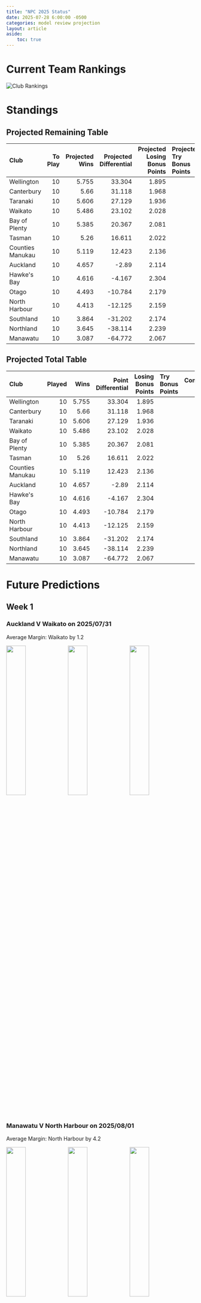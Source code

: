 ```yaml
---  
title: "NPC 2025 Status"  
date: 2025-07-28 6:00:00 -0500  
categories: model review projection  
layout: article  
aside:  
    toc: true  
---
```

# Current Team Rankings


![Club Rankings](plots/rankings_NPC_2025.png)
# Standings

## Projected Remaining Table


| Club             |   To Play |   Projected Wins |   Projected Differential |   Projected Losing Bonus Points | Projected Try Bonus Points   |   Projected Competition Points |
|:-----------------|----------:|-----------------:|-------------------------:|--------------------------------:|:-----------------------------|-------------------------------:|
| Wellington       |        10 |            5.755 |                   33.304 |                           1.895 |                              |                         25.769 |
| Canterbury       |        10 |            5.66  |                   31.118 |                           1.968 |                              |                         25.476 |
| Taranaki         |        10 |            5.606 |                   27.129 |                           1.936 |                              |                         25.29  |
| Waikato          |        10 |            5.486 |                   23.102 |                           2.028 |                              |                         24.806 |
| Bay of Plenty    |        10 |            5.385 |                   20.367 |                           2.081 |                              |                         24.385 |
| Tasman           |        10 |            5.26  |                   16.611 |                           2.022 |                              |                         23.896 |
| Counties Manukau |        10 |            5.119 |                   12.423 |                           2.136 |                              |                         23.426 |
| Auckland         |        10 |            4.657 |                   -2.89  |                           2.114 |                              |                         21.644 |
| Hawke's Bay      |        10 |            4.616 |                   -4.167 |                           2.304 |                              |                         21.622 |
| Otago            |        10 |            4.493 |                  -10.784 |                           2.179 |                              |                         20.975 |
| North Harbour    |        10 |            4.413 |                  -12.125 |                           2.159 |                              |                         20.705 |
| Southland        |        10 |            3.864 |                  -31.202 |                           2.174 |                              |                         18.478 |
| Northland        |        10 |            3.645 |                  -38.114 |                           2.239 |                              |                         17.685 |
| Manawatu         |        10 |            3.087 |                  -64.772 |                           2.067 |                              |                         15.145 |



## Projected Total Table


| Club             |   Played |   Wins |   Point Differential |   Losing Bonus Points | Try Bonus Points   |   Competition Points |
|:-----------------|---------:|-------:|---------------------:|----------------------:|:-------------------|---------------------:|
| Wellington       |       10 |  5.755 |               33.304 |                 1.895 |                    |               25.769 |
| Canterbury       |       10 |  5.66  |               31.118 |                 1.968 |                    |               25.476 |
| Taranaki         |       10 |  5.606 |               27.129 |                 1.936 |                    |               25.29  |
| Waikato          |       10 |  5.486 |               23.102 |                 2.028 |                    |               24.806 |
| Bay of Plenty    |       10 |  5.385 |               20.367 |                 2.081 |                    |               24.385 |
| Tasman           |       10 |  5.26  |               16.611 |                 2.022 |                    |               23.896 |
| Counties Manukau |       10 |  5.119 |               12.423 |                 2.136 |                    |               23.426 |
| Auckland         |       10 |  4.657 |               -2.89  |                 2.114 |                    |               21.644 |
| Hawke's Bay      |       10 |  4.616 |               -4.167 |                 2.304 |                    |               21.622 |
| Otago            |       10 |  4.493 |              -10.784 |                 2.179 |                    |               20.975 |
| North Harbour    |       10 |  4.413 |              -12.125 |                 2.159 |                    |               20.705 |
| Southland        |       10 |  3.864 |              -31.202 |                 2.174 |                    |               18.478 |
| Northland        |       10 |  3.645 |              -38.114 |                 2.239 |                    |               17.685 |
| Manawatu         |       10 |  3.087 |              -64.772 |                 2.067 |                    |               15.145 |



# Future Predictions

## Week 1

### Auckland V Waikato on 2025/07/31


Average Margin: Waikato by 1.2

<p float="left">
<img src="plots\2025-07-31-Auckland_V_Waikato_performances.png" width="32%" />
<img src="plots\2025-07-31-Auckland_V_Waikato_resultbar.png" width="32%" />
<img src="plots\2025-07-31-Auckland_V_Waikato_spreads.png" width="32%" />
</p>

### Manawatu V North Harbour on 2025/08/01


Average Margin: North Harbour by 4.2

<p float="left">
<img src="plots\2025-08-01-Manawatu_V_NorthHarbour_performances.png" width="32%" />
<img src="plots\2025-08-01-Manawatu_V_NorthHarbour_resultbar.png" width="32%" />
<img src="plots\2025-08-01-Manawatu_V_NorthHarbour_spreads.png" width="32%" />
</p>

### Wellington V Canterbury on 2025/08/01


Average Margin: Wellington by 2.6

<p float="left">
<img src="plots\2025-08-01-Wellington_V_Canterbury_performances.png" width="32%" />
<img src="plots\2025-08-01-Wellington_V_Canterbury_resultbar.png" width="32%" />
<img src="plots\2025-08-01-Wellington_V_Canterbury_spreads.png" width="32%" />
</p>

### Bay of Plenty V Tasman on 2025/08/02


Average Margin: Bay of Plenty by 3.7

<p float="left">
<img src="plots\2025-08-02-BayofPlenty_V_Tasman_performances.png" width="32%" />
<img src="plots\2025-08-02-BayofPlenty_V_Tasman_resultbar.png" width="32%" />
<img src="plots\2025-08-02-BayofPlenty_V_Tasman_spreads.png" width="32%" />
</p>

### Taranaki V Northland on 2025/08/02


Average Margin: Taranaki by 9.4

<p float="left">
<img src="plots\2025-08-02-Taranaki_V_Northland_performances.png" width="32%" />
<img src="plots\2025-08-02-Taranaki_V_Northland_resultbar.png" width="32%" />
<img src="plots\2025-08-02-Taranaki_V_Northland_spreads.png" width="32%" />
</p>

### Southland V Otago on 2025/08/02


Average Margin: Otago by 0.5

<p float="left">
<img src="plots\2025-08-02-Southland_V_Otago_performances.png" width="32%" />
<img src="plots\2025-08-02-Southland_V_Otago_resultbar.png" width="32%" />
<img src="plots\2025-08-02-Southland_V_Otago_spreads.png" width="32%" />
</p>

### Hawke's Bay V Counties Manukau on 2025/08/03


Average Margin: Hawke's Bay by 1.1

<p float="left">
<img src="plots\2025-08-03-Hawke'sBay_V_CountiesManukau_performances.png" width="32%" />
<img src="plots\2025-08-03-Hawke'sBay_V_CountiesManukau_resultbar.png" width="32%" />
<img src="plots\2025-08-03-Hawke'sBay_V_CountiesManukau_spreads.png" width="32%" />
</p>

## Week 2

### Tasman V Manawatu on 2025/08/08


Average Margin: Tasman by 9.8

<p float="left">
<img src="plots\2025-08-08-Tasman_V_Manawatu_performances.png" width="32%" />
<img src="plots\2025-08-08-Tasman_V_Manawatu_resultbar.png" width="32%" />
<img src="plots\2025-08-08-Tasman_V_Manawatu_spreads.png" width="32%" />
</p>

### Waikato V Wellington on 2025/08/08


Average Margin: Waikato by 1.2

<p float="left">
<img src="plots\2025-08-08-Waikato_V_Wellington_performances.png" width="32%" />
<img src="plots\2025-08-08-Waikato_V_Wellington_resultbar.png" width="32%" />
<img src="plots\2025-08-08-Waikato_V_Wellington_spreads.png" width="32%" />
</p>

### North Harbour V Taranaki on 2025/08/08


Average Margin: Taranaki by 3.7

<p float="left">
<img src="plots\2025-08-08-NorthHarbour_V_Taranaki_performances.png" width="32%" />
<img src="plots\2025-08-08-NorthHarbour_V_Taranaki_resultbar.png" width="32%" />
<img src="plots\2025-08-08-NorthHarbour_V_Taranaki_spreads.png" width="32%" />
</p>

### Northland V Southland on 2025/08/08


Average Margin: Northland by 1.7

<p float="left">
<img src="plots\2025-08-08-Northland_V_Southland_performances.png" width="32%" />
<img src="plots\2025-08-08-Northland_V_Southland_resultbar.png" width="32%" />
<img src="plots\2025-08-08-Northland_V_Southland_spreads.png" width="32%" />
</p>

### Otago V Hawke's Bay on 2025/08/09


Average Margin: Otago by 1.7

<p float="left">
<img src="plots\2025-08-09-Otago_V_Hawke'sBay_performances.png" width="32%" />
<img src="plots\2025-08-09-Otago_V_Hawke'sBay_resultbar.png" width="32%" />
<img src="plots\2025-08-09-Otago_V_Hawke'sBay_spreads.png" width="32%" />
</p>

### Counties Manukau V Bay of Plenty on 2025/08/09


Average Margin: Counties Manukau by 1.1

<p float="left">
<img src="plots\2025-08-09-CountiesManukau_V_BayofPlenty_performances.png" width="32%" />
<img src="plots\2025-08-09-CountiesManukau_V_BayofPlenty_resultbar.png" width="32%" />
<img src="plots\2025-08-09-CountiesManukau_V_BayofPlenty_spreads.png" width="32%" />
</p>

### Canterbury V Auckland on 2025/08/09


Average Margin: Canterbury by 5.3

<p float="left">
<img src="plots\2025-08-09-Canterbury_V_Auckland_performances.png" width="32%" />
<img src="plots\2025-08-09-Canterbury_V_Auckland_resultbar.png" width="32%" />
<img src="plots\2025-08-09-Canterbury_V_Auckland_spreads.png" width="32%" />
</p>

## Week 3

### Auckland V Taranaki on 2025/08/15


Average Margin: Taranaki by 1.0

<p float="left">
<img src="plots\2025-08-15-Auckland_V_Taranaki_performances.png" width="32%" />
<img src="plots\2025-08-15-Auckland_V_Taranaki_resultbar.png" width="32%" />
<img src="plots\2025-08-15-Auckland_V_Taranaki_spreads.png" width="32%" />
</p>

### Northland V Tasman on 2025/08/15


Average Margin: Tasman by 3.3

<p float="left">
<img src="plots\2025-08-15-Northland_V_Tasman_performances.png" width="32%" />
<img src="plots\2025-08-15-Northland_V_Tasman_resultbar.png" width="32%" />
<img src="plots\2025-08-15-Northland_V_Tasman_spreads.png" width="32%" />
</p>

### Bay of Plenty V Canterbury on 2025/08/15


Average Margin: Bay of Plenty by 2.5

<p float="left">
<img src="plots\2025-08-15-BayofPlenty_V_Canterbury_performances.png" width="32%" />
<img src="plots\2025-08-15-BayofPlenty_V_Canterbury_resultbar.png" width="32%" />
<img src="plots\2025-08-15-BayofPlenty_V_Canterbury_spreads.png" width="32%" />
</p>

### Southland V Manawatu on 2025/08/15


Average Margin: Southland by 6.1

<p float="left">
<img src="plots\2025-08-15-Southland_V_Manawatu_performances.png" width="32%" />
<img src="plots\2025-08-15-Southland_V_Manawatu_resultbar.png" width="32%" />
<img src="plots\2025-08-15-Southland_V_Manawatu_spreads.png" width="32%" />
</p>

### Hawke's Bay V North Harbour on 2025/08/16


Average Margin: Hawke's Bay by 4.0

<p float="left">
<img src="plots\2025-08-16-Hawke'sBay_V_NorthHarbour_performances.png" width="32%" />
<img src="plots\2025-08-16-Hawke'sBay_V_NorthHarbour_resultbar.png" width="32%" />
<img src="plots\2025-08-16-Hawke'sBay_V_NorthHarbour_spreads.png" width="32%" />
</p>

### Waikato V Counties Manukau on 2025/08/16


Average Margin: Waikato by 4.3

<p float="left">
<img src="plots\2025-08-16-Waikato_V_CountiesManukau_performances.png" width="32%" />
<img src="plots\2025-08-16-Waikato_V_CountiesManukau_resultbar.png" width="32%" />
<img src="plots\2025-08-16-Waikato_V_CountiesManukau_spreads.png" width="32%" />
</p>

### Wellington V Otago on 2025/08/16


Average Margin: Wellington by 7.1

<p float="left">
<img src="plots\2025-08-16-Wellington_V_Otago_performances.png" width="32%" />
<img src="plots\2025-08-16-Wellington_V_Otago_resultbar.png" width="32%" />
<img src="plots\2025-08-16-Wellington_V_Otago_spreads.png" width="32%" />
</p>

## Week 4

### Bay of Plenty V Southland on 2025/08/21


Average Margin: Bay of Plenty by 10.3

<p float="left">
<img src="plots\2025-08-21-BayofPlenty_V_Southland_performances.png" width="32%" />
<img src="plots\2025-08-21-BayofPlenty_V_Southland_resultbar.png" width="32%" />
<img src="plots\2025-08-21-BayofPlenty_V_Southland_spreads.png" width="32%" />
</p>

### Hawke's Bay V Canterbury on 2025/08/22


Average Margin: Canterbury by 0.7

<p float="left">
<img src="plots\2025-08-22-Hawke'sBay_V_Canterbury_performances.png" width="32%" />
<img src="plots\2025-08-22-Hawke'sBay_V_Canterbury_resultbar.png" width="32%" />
<img src="plots\2025-08-22-Hawke'sBay_V_Canterbury_spreads.png" width="32%" />
</p>

### North Harbour V Tasman on 2025/08/22


Average Margin: Tasman by 0.5

<p float="left">
<img src="plots\2025-08-22-NorthHarbour_V_Tasman_performances.png" width="32%" />
<img src="plots\2025-08-22-NorthHarbour_V_Tasman_resultbar.png" width="32%" />
<img src="plots\2025-08-22-NorthHarbour_V_Tasman_spreads.png" width="32%" />
</p>

### Taranaki V Waikato on 2025/08/22


Average Margin: Taranaki by 3.3

<p float="left">
<img src="plots\2025-08-22-Taranaki_V_Waikato_performances.png" width="32%" />
<img src="plots\2025-08-22-Taranaki_V_Waikato_resultbar.png" width="32%" />
<img src="plots\2025-08-22-Taranaki_V_Waikato_spreads.png" width="32%" />
</p>

### Manawatu V Wellington on 2025/08/23


Average Margin: Wellington by 9.2

<p float="left">
<img src="plots\2025-08-23-Manawatu_V_Wellington_performances.png" width="32%" />
<img src="plots\2025-08-23-Manawatu_V_Wellington_resultbar.png" width="32%" />
<img src="plots\2025-08-23-Manawatu_V_Wellington_spreads.png" width="32%" />
</p>

### Otago V Counties Manukau on 2025/08/23


Average Margin: Otago by 0.2

<p float="left">
<img src="plots\2025-08-23-Otago_V_CountiesManukau_performances.png" width="32%" />
<img src="plots\2025-08-23-Otago_V_CountiesManukau_resultbar.png" width="32%" />
<img src="plots\2025-08-23-Otago_V_CountiesManukau_spreads.png" width="32%" />
</p>

### Auckland V Northland on 2025/08/23


Average Margin: Auckland by 6.2

<p float="left">
<img src="plots\2025-08-23-Auckland_V_Northland_performances.png" width="32%" />
<img src="plots\2025-08-23-Auckland_V_Northland_resultbar.png" width="32%" />
<img src="plots\2025-08-23-Auckland_V_Northland_spreads.png" width="32%" />
</p>

## Week 5

### Counties Manukau V Taranaki on 2025/08/29


Average Margin: Counties Manukau by 0.3

<p float="left">
<img src="plots\2025-08-29-CountiesManukau_V_Taranaki_performances.png" width="32%" />
<img src="plots\2025-08-29-CountiesManukau_V_Taranaki_resultbar.png" width="32%" />
<img src="plots\2025-08-29-CountiesManukau_V_Taranaki_spreads.png" width="32%" />
</p>

### North Harbour V Bay of Plenty on 2025/08/29


Average Margin: Bay of Plenty by 2.2

<p float="left">
<img src="plots\2025-08-29-NorthHarbour_V_BayofPlenty_performances.png" width="32%" />
<img src="plots\2025-08-29-NorthHarbour_V_BayofPlenty_resultbar.png" width="32%" />
<img src="plots\2025-08-29-NorthHarbour_V_BayofPlenty_spreads.png" width="32%" />
</p>

### Canterbury V Manawatu on 2025/08/29


Average Margin: Canterbury by 12.7

<p float="left">
<img src="plots\2025-08-29-Canterbury_V_Manawatu_performances.png" width="32%" />
<img src="plots\2025-08-29-Canterbury_V_Manawatu_resultbar.png" width="32%" />
<img src="plots\2025-08-29-Canterbury_V_Manawatu_spreads.png" width="32%" />
</p>

### Northland V Hawke's Bay on 2025/08/29


Average Margin: Hawke's Bay by 1.8

<p float="left">
<img src="plots\2025-08-29-Northland_V_Hawke'sBay_performances.png" width="32%" />
<img src="plots\2025-08-29-Northland_V_Hawke'sBay_resultbar.png" width="32%" />
<img src="plots\2025-08-29-Northland_V_Hawke'sBay_spreads.png" width="32%" />
</p>

### Waikato V Southland on 2025/08/30


Average Margin: Waikato by 8.6

<p float="left">
<img src="plots\2025-08-30-Waikato_V_Southland_performances.png" width="32%" />
<img src="plots\2025-08-30-Waikato_V_Southland_resultbar.png" width="32%" />
<img src="plots\2025-08-30-Waikato_V_Southland_spreads.png" width="32%" />
</p>

### Wellington V Auckland on 2025/08/30


Average Margin: Wellington by 5.6

<p float="left">
<img src="plots\2025-08-30-Wellington_V_Auckland_performances.png" width="32%" />
<img src="plots\2025-08-30-Wellington_V_Auckland_resultbar.png" width="32%" />
<img src="plots\2025-08-30-Wellington_V_Auckland_spreads.png" width="32%" />
</p>

### Tasman V Otago on 2025/08/30


Average Margin: Tasman by 5.3

<p float="left">
<img src="plots\2025-08-30-Tasman_V_Otago_performances.png" width="32%" />
<img src="plots\2025-08-30-Tasman_V_Otago_resultbar.png" width="32%" />
<img src="plots\2025-08-30-Tasman_V_Otago_spreads.png" width="32%" />
</p>

## Week 6

### Counties Manukau V North Harbour on 2025/09/04


Average Margin: Counties Manukau by 5.2

<p float="left">
<img src="plots\2025-09-04-CountiesManukau_V_NorthHarbour_performances.png" width="32%" />
<img src="plots\2025-09-04-CountiesManukau_V_NorthHarbour_resultbar.png" width="32%" />
<img src="plots\2025-09-04-CountiesManukau_V_NorthHarbour_spreads.png" width="32%" />
</p>

### Otago V Northland on 2025/09/05


Average Margin: Otago by 4.6

<p float="left">
<img src="plots\2025-09-05-Otago_V_Northland_performances.png" width="32%" />
<img src="plots\2025-09-05-Otago_V_Northland_resultbar.png" width="32%" />
<img src="plots\2025-09-05-Otago_V_Northland_spreads.png" width="32%" />
</p>

### Manawatu V Waikato on 2025/09/05


Average Margin: Waikato by 4.1

<p float="left">
<img src="plots\2025-09-05-Manawatu_V_Waikato_performances.png" width="32%" />
<img src="plots\2025-09-05-Manawatu_V_Waikato_resultbar.png" width="32%" />
<img src="plots\2025-09-05-Manawatu_V_Waikato_spreads.png" width="32%" />
</p>

### Southland V Canterbury on 2025/09/05


Average Margin: Canterbury by 3.3

<p float="left">
<img src="plots\2025-09-05-Southland_V_Canterbury_performances.png" width="32%" />
<img src="plots\2025-09-05-Southland_V_Canterbury_resultbar.png" width="32%" />
<img src="plots\2025-09-05-Southland_V_Canterbury_spreads.png" width="32%" />
</p>

### Hawke's Bay V Wellington on 2025/09/05


Average Margin: Wellington by 0.1

<p float="left">
<img src="plots\2025-09-05-Hawke'sBay_V_Wellington_performances.png" width="32%" />
<img src="plots\2025-09-05-Hawke'sBay_V_Wellington_resultbar.png" width="32%" />
<img src="plots\2025-09-05-Hawke'sBay_V_Wellington_spreads.png" width="32%" />
</p>

### Taranaki V Bay of Plenty on 2025/09/06


Average Margin: Taranaki by 3.7

<p float="left">
<img src="plots\2025-09-06-Taranaki_V_BayofPlenty_performances.png" width="32%" />
<img src="plots\2025-09-06-Taranaki_V_BayofPlenty_resultbar.png" width="32%" />
<img src="plots\2025-09-06-Taranaki_V_BayofPlenty_spreads.png" width="32%" />
</p>

### Tasman V Auckland on 2025/09/06


Average Margin: Tasman by 1.6

<p float="left">
<img src="plots\2025-09-06-Tasman_V_Auckland_performances.png" width="32%" />
<img src="plots\2025-09-06-Tasman_V_Auckland_resultbar.png" width="32%" />
<img src="plots\2025-09-06-Tasman_V_Auckland_spreads.png" width="32%" />
</p>

## Week 7

### Northland V Wellington on 2025/09/11


Average Margin: Wellington by 2.8

<p float="left">
<img src="plots\2025-09-11-Northland_V_Wellington_performances.png" width="32%" />
<img src="plots\2025-09-11-Northland_V_Wellington_resultbar.png" width="32%" />
<img src="plots\2025-09-11-Northland_V_Wellington_spreads.png" width="32%" />
</p>

### Waikato V North Harbour on 2025/09/12


Average Margin: Waikato by 4.9

<p float="left">
<img src="plots\2025-09-12-Waikato_V_NorthHarbour_performances.png" width="32%" />
<img src="plots\2025-09-12-Waikato_V_NorthHarbour_resultbar.png" width="32%" />
<img src="plots\2025-09-12-Waikato_V_NorthHarbour_spreads.png" width="32%" />
</p>

### Bay of Plenty V Hawke's Bay on 2025/09/12


Average Margin: Bay of Plenty by 4.2

<p float="left">
<img src="plots\2025-09-12-BayofPlenty_V_Hawke'sBay_performances.png" width="32%" />
<img src="plots\2025-09-12-BayofPlenty_V_Hawke'sBay_resultbar.png" width="32%" />
<img src="plots\2025-09-12-BayofPlenty_V_Hawke'sBay_spreads.png" width="32%" />
</p>

### Otago V Taranaki on 2025/09/12


Average Margin: Otago by 0.1

<p float="left">
<img src="plots\2025-09-12-Otago_V_Taranaki_performances.png" width="32%" />
<img src="plots\2025-09-12-Otago_V_Taranaki_resultbar.png" width="32%" />
<img src="plots\2025-09-12-Otago_V_Taranaki_spreads.png" width="32%" />
</p>

### Auckland V Manawatu on 2025/09/13


Average Margin: Auckland by 7.1

<p float="left">
<img src="plots\2025-09-13-Auckland_V_Manawatu_performances.png" width="32%" />
<img src="plots\2025-09-13-Auckland_V_Manawatu_resultbar.png" width="32%" />
<img src="plots\2025-09-13-Auckland_V_Manawatu_spreads.png" width="32%" />
</p>

### Canterbury V Tasman on 2025/09/13


Average Margin: Canterbury by 4.2

<p float="left">
<img src="plots\2025-09-13-Canterbury_V_Tasman_performances.png" width="32%" />
<img src="plots\2025-09-13-Canterbury_V_Tasman_resultbar.png" width="32%" />
<img src="plots\2025-09-13-Canterbury_V_Tasman_spreads.png" width="32%" />
</p>

### Southland V Counties Manukau on 2025/09/13


Average Margin: Counties Manukau by 2.2

<p float="left">
<img src="plots\2025-09-13-Southland_V_CountiesManukau_performances.png" width="32%" />
<img src="plots\2025-09-13-Southland_V_CountiesManukau_resultbar.png" width="32%" />
<img src="plots\2025-09-13-Southland_V_CountiesManukau_spreads.png" width="32%" />
</p>

## Week 8

### Counties Manukau V Auckland on 2025/09/19


Average Margin: Counties Manukau by 3.4

<p float="left">
<img src="plots\2025-09-19-CountiesManukau_V_Auckland_performances.png" width="32%" />
<img src="plots\2025-09-19-CountiesManukau_V_Auckland_resultbar.png" width="32%" />
<img src="plots\2025-09-19-CountiesManukau_V_Auckland_spreads.png" width="32%" />
</p>

### Canterbury V Otago on 2025/09/19


Average Margin: Canterbury by 5.5

<p float="left">
<img src="plots\2025-09-19-Canterbury_V_Otago_performances.png" width="32%" />
<img src="plots\2025-09-19-Canterbury_V_Otago_resultbar.png" width="32%" />
<img src="plots\2025-09-19-Canterbury_V_Otago_spreads.png" width="32%" />
</p>

### Wellington V Southland on 2025/09/19


Average Margin: Wellington by 6.8

<p float="left">
<img src="plots\2025-09-19-Wellington_V_Southland_performances.png" width="32%" />
<img src="plots\2025-09-19-Wellington_V_Southland_resultbar.png" width="32%" />
<img src="plots\2025-09-19-Wellington_V_Southland_spreads.png" width="32%" />
</p>

### Taranaki V Hawke's Bay on 2025/09/19


Average Margin: Taranaki by 5.7

<p float="left">
<img src="plots\2025-09-19-Taranaki_V_Hawke'sBay_performances.png" width="32%" />
<img src="plots\2025-09-19-Taranaki_V_Hawke'sBay_resultbar.png" width="32%" />
<img src="plots\2025-09-19-Taranaki_V_Hawke'sBay_spreads.png" width="32%" />
</p>

### Manawatu V Bay of Plenty on 2025/09/20


Average Margin: Bay of Plenty by 3.1

<p float="left">
<img src="plots\2025-09-20-Manawatu_V_BayofPlenty_performances.png" width="32%" />
<img src="plots\2025-09-20-Manawatu_V_BayofPlenty_resultbar.png" width="32%" />
<img src="plots\2025-09-20-Manawatu_V_BayofPlenty_spreads.png" width="32%" />
</p>

### North Harbour V Northland on 2025/09/20


Average Margin: North Harbour by 4.1

<p float="left">
<img src="plots\2025-09-20-NorthHarbour_V_Northland_performances.png" width="32%" />
<img src="plots\2025-09-20-NorthHarbour_V_Northland_resultbar.png" width="32%" />
<img src="plots\2025-09-20-NorthHarbour_V_Northland_spreads.png" width="32%" />
</p>

### Tasman V Waikato on 2025/09/20


Average Margin: Tasman by 0.9

<p float="left">
<img src="plots\2025-09-20-Tasman_V_Waikato_performances.png" width="32%" />
<img src="plots\2025-09-20-Tasman_V_Waikato_resultbar.png" width="32%" />
<img src="plots\2025-09-20-Tasman_V_Waikato_spreads.png" width="32%" />
</p>

## Week 9

### Hawke's Bay V Auckland on 2025/09/25


Average Margin: Hawke's Bay by 1.0

<p float="left">
<img src="plots\2025-09-25-Hawke'sBay_V_Auckland_performances.png" width="32%" />
<img src="plots\2025-09-25-Hawke'sBay_V_Auckland_resultbar.png" width="32%" />
<img src="plots\2025-09-25-Hawke'sBay_V_Auckland_spreads.png" width="32%" />
</p>

### Taranaki V Wellington on 2025/09/26


Average Margin: Taranaki by 2.5

<p float="left">
<img src="plots\2025-09-26-Taranaki_V_Wellington_performances.png" width="32%" />
<img src="plots\2025-09-26-Taranaki_V_Wellington_resultbar.png" width="32%" />
<img src="plots\2025-09-26-Taranaki_V_Wellington_spreads.png" width="32%" />
</p>

### Southland V Tasman on 2025/09/26


Average Margin: Tasman by 0.7

<p float="left">
<img src="plots\2025-09-26-Southland_V_Tasman_performances.png" width="32%" />
<img src="plots\2025-09-26-Southland_V_Tasman_resultbar.png" width="32%" />
<img src="plots\2025-09-26-Southland_V_Tasman_spreads.png" width="32%" />
</p>

### Otago V North Harbour on 2025/09/26


Average Margin: Otago by 3.0

<p float="left">
<img src="plots\2025-09-26-Otago_V_NorthHarbour_performances.png" width="32%" />
<img src="plots\2025-09-26-Otago_V_NorthHarbour_resultbar.png" width="32%" />
<img src="plots\2025-09-26-Otago_V_NorthHarbour_spreads.png" width="32%" />
</p>

### Northland V Canterbury on 2025/09/27


Average Margin: Canterbury by 2.6

<p float="left">
<img src="plots\2025-09-27-Northland_V_Canterbury_performances.png" width="32%" />
<img src="plots\2025-09-27-Northland_V_Canterbury_resultbar.png" width="32%" />
<img src="plots\2025-09-27-Northland_V_Canterbury_spreads.png" width="32%" />
</p>

### Counties Manukau V Manawatu on 2025/09/27


Average Margin: Counties Manukau by 8.2

<p float="left">
<img src="plots\2025-09-27-CountiesManukau_V_Manawatu_performances.png" width="32%" />
<img src="plots\2025-09-27-CountiesManukau_V_Manawatu_resultbar.png" width="32%" />
<img src="plots\2025-09-27-CountiesManukau_V_Manawatu_spreads.png" width="32%" />
</p>

### Bay of Plenty V Waikato on 2025/09/27


Average Margin: Bay of Plenty by 2.1

<p float="left">
<img src="plots\2025-09-27-BayofPlenty_V_Waikato_performances.png" width="32%" />
<img src="plots\2025-09-27-BayofPlenty_V_Waikato_resultbar.png" width="32%" />
<img src="plots\2025-09-27-BayofPlenty_V_Waikato_spreads.png" width="32%" />
</p>

## Week 10

### North Harbour V Southland on 2025/10/02


Average Margin: North Harbour by 3.1

<p float="left">
<img src="plots\2025-10-02-NorthHarbour_V_Southland_performances.png" width="32%" />
<img src="plots\2025-10-02-NorthHarbour_V_Southland_resultbar.png" width="32%" />
<img src="plots\2025-10-02-NorthHarbour_V_Southland_spreads.png" width="32%" />
</p>

### Auckland V Otago on 2025/10/03


Average Margin: Auckland by 2.9

<p float="left">
<img src="plots\2025-10-03-Auckland_V_Otago_performances.png" width="32%" />
<img src="plots\2025-10-03-Auckland_V_Otago_resultbar.png" width="32%" />
<img src="plots\2025-10-03-Auckland_V_Otago_spreads.png" width="32%" />
</p>

### Wellington V Bay of Plenty on 2025/10/03


Average Margin: Wellington by 3.0

<p float="left">
<img src="plots\2025-10-03-Wellington_V_BayofPlenty_performances.png" width="32%" />
<img src="plots\2025-10-03-Wellington_V_BayofPlenty_resultbar.png" width="32%" />
<img src="plots\2025-10-03-Wellington_V_BayofPlenty_spreads.png" width="32%" />
</p>

### Waikato V Northland on 2025/10/03


Average Margin: Waikato by 5.1

<p float="left">
<img src="plots\2025-10-03-Waikato_V_Northland_performances.png" width="32%" />
<img src="plots\2025-10-03-Waikato_V_Northland_resultbar.png" width="32%" />
<img src="plots\2025-10-03-Waikato_V_Northland_spreads.png" width="32%" />
</p>

### Manawatu V Hawke's Bay on 2025/10/03


Average Margin: Hawke's Bay by 0.3

<p float="left">
<img src="plots\2025-10-03-Manawatu_V_Hawke'sBay_performances.png" width="32%" />
<img src="plots\2025-10-03-Manawatu_V_Hawke'sBay_resultbar.png" width="32%" />
<img src="plots\2025-10-03-Manawatu_V_Hawke'sBay_spreads.png" width="32%" />
</p>

### Canterbury V Taranaki on 2025/10/04


Average Margin: Canterbury by 1.9

<p float="left">
<img src="plots\2025-10-04-Canterbury_V_Taranaki_performances.png" width="32%" />
<img src="plots\2025-10-04-Canterbury_V_Taranaki_resultbar.png" width="32%" />
<img src="plots\2025-10-04-Canterbury_V_Taranaki_spreads.png" width="32%" />
</p>

### Tasman V Counties Manukau on 2025/10/04


Average Margin: Tasman by 2.5

<p float="left">
<img src="plots\2025-10-04-Tasman_V_CountiesManukau_performances.png" width="32%" />
<img src="plots\2025-10-04-Tasman_V_CountiesManukau_resultbar.png" width="32%" />
<img src="plots\2025-10-04-Tasman_V_CountiesManukau_spreads.png" width="32%" />
</p>
